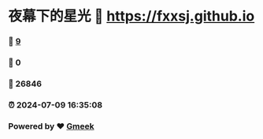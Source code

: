 # 夜幕下的星光 :link: https://fxxsj.github.io 
### :page_facing_up: [9](https://fxxsj.github.io/tag.html) 
### :speech_balloon: 0 
### :hibiscus: 26846 
### :alarm_clock: 2024-07-09 16:35:08 
### Powered by :heart: [Gmeek](https://github.com/Meekdai/Gmeek)
